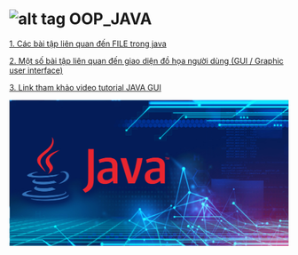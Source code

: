 # ![alt tag](https://github.com/NguyenHuuNhan1912/NguyenHuuNhan1912/blob/main/java_93883.ico) OOP_JAVA

[1. Các bài tập liên quan đến FILE trong java](https://github.com/NguyenHuuNhan1912/OOP_JAVA/tree/master/Java_Advanced/File_Java)

[2. Một số bài tập liên quan đến giao diện đồ họa người dùng (GUI / Graphic user interface)](https://github.com/NguyenHuuNhan1912/OOP_JAVA/tree/master/Java_Advanced/Java_GUI)

[3. Link tham khảo video tutorial JAVA GUI](https://www.youtube.com/watch?v=Kmgo00avvEw&t=14385s)

![alt tag](https://github.com/NguyenHuuNhan1912/NguyenHuuNhan1912/blob/main/i14.jpg)

